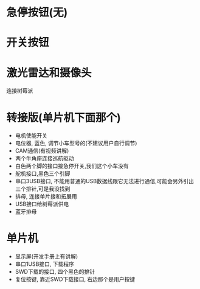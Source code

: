 # 急停按钮(无)
# 开关按钮  
# 激光雷达和摄像头  
连接树莓派  
# 转接版(单片机下面那个)
 - 电机使能开关  
 - 电位器, 蓝色, 调节小车型号的(不建议用户自行调节)
 - CAM通信(有视频讲解)  
 - 两个牛角座连接巡航驱动  
 - 白色两个脚的接口接急停开关,我们这个小车没有  
 - 舵机接口,黑色三个引脚  
 - 串口3USB接口, 不能用普通的USB数据线跟它无法进行通信,可能会另外引出三个排针,可是我没找到  
 - 排母, 连接单片接和拓展用 
 - USB接口给树莓派供电  
 - 蓝牙排母  
# 单片机  
 - 显示屏(开发手册上有讲解)
 - 串口1USB接口, 下载程序   
 - SWD下载的接口, 四个黑色的排针  
 - 复位按键, 靠近SWD下载接口, 右边那个是用户按键  
